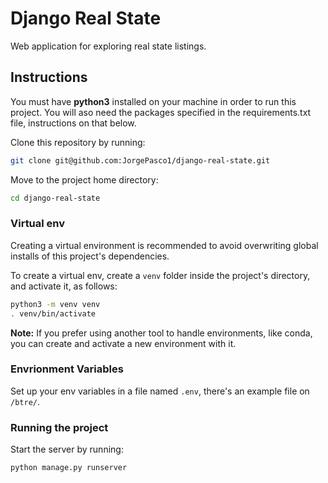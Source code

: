 # Django Real State

Web application for exploring real state listings.

## Instructions

You must have **python3** installed on your machine in order to run this project. You will aso need the packages specified in the requirements.txt file, instructions on that below.

Clone this repository by running:

```bash
git clone git@github.com:JorgePasco1/django-real-state.git
```

Move to the project home directory:

```bash
cd django-real-state
```

### Virtual env

Creating a virtual environment is recommended to avoid overwriting global installs of this project's dependencies.

To create a virtual env, create a `venv` folder inside the project's directory, and activate it, as follows:

```bash
python3 -m venv venv
. venv/bin/activate
```

**Note:** If you prefer using another tool to handle environments, like conda, you can create and activate a new environment with it.

### Envrionment Variables

Set up your env variables in a file named `.env`, there's an example file on `/btre/`.

### Running the project

Start the server by running:

```bash
python manage.py runserver
```
